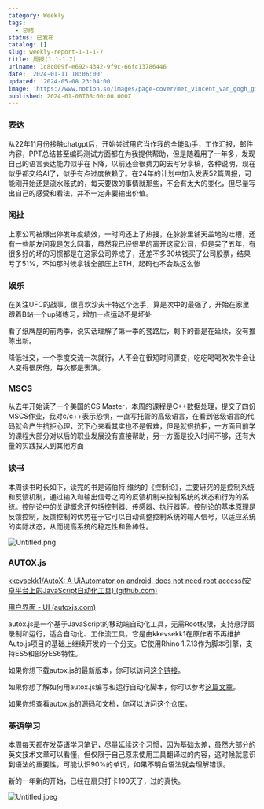 ```yaml
---
category: Weekly
tags:
  - 总结
status: 已发布
catalog: []
slug: weekly-report-1-1-1-7
title: 周报(1.1-1.7)
urlname: 1c8c009f-e692-4342-9f9c-66fc13786446
date: '2024-01-11 18:06:00'
updated: '2024-05-08 23:04:00'
image: 'https://www.notion.so/images/page-cover/met_vincent_van_gogh_ginoux.jpg'
published: 2024-01-08T08:00:00.000Z
---
```


### 表达


从22年11月份接触chatgpt后，开始尝试用它当作我的全能助手，工作汇报，邮件内容，PPT总结甚至编码测试方面都在为我提供帮助，但是随着用了一年多，发现自己的语言表达能力似乎在下降，以前还会很费力的去写分享稿，各种说明，现在似乎都交给AI了，似乎有点过度依赖了。在24年的计划中加入发表52篇周报，可能刚开始还是流水账式的，每天要做的事情就那些，不会有太大的变化，但尽量写出自己的感受和看法，并不一定非要输出价值。


### 闲扯


上家公司被爆出停发年度绩效，一时间还上了热搜，在脉脉里铺天盖地的吐槽，还有一些朋友问我是怎么回事，虽然我已经很早的离开这家公司，但是呆了五年，有很多好的坏的习惯都是在这家公司养成了，还差不多30块钱买了公司股票，结果亏了51%，不如那时候拿钱全部压上ETH，起码也不会跌这么惨


### 娱乐


在关注UFC的战事，很喜欢沙夫卡特这个选手，算是次中的最强了，开始在家里跟着B站一个up猪练习，增加一点运动不是坏处


看了纸牌屋的前两季，说实话理解了第一季的套路后，剩下的都是在延续，没有推陈出新。


降低社交，一个季度交流一次就行，人不会在很短时间骤变，吃吃喝喝吹吹牛会让人变得很厌倦，每次都是表演。


### MSCS


从去年开始读了一个美国的CS Master，本周的课程是C++数据处理，提交了四份MSCS作业，我对c/c++表示恐惧，一直写托管的高级语言，在看到低级语言的代码就会产生抗拒心理，沉下心来看其实也不是很难，但是就很抗拒，一方面目前学的课程大部分对以后的职业发展没有直接帮助，另一方面是投入时间不够，还有大量的实践投入到其他方面


### 读书


本周读书时长如下，读完的书是诺伯特·维纳的《控制论》，主要研究的是控制系统和反馈机制，通过输入和输出信号之间的反馈机制来控制系统的状态和行为的系统。控制论中的关键概念还包括控制器、传感器、执行器等。控制论的基本原理是反馈控制，反馈控制的优势在于它可以自动调整控制系统的输入信号，以适应系统的实际状态，从而提高系统的稳定性和鲁棒性。


![Untitled.png](https://prod-files-secure.s3.us-west-2.amazonaws.com/5d24fe63-e567-4804-86f9-9fdc62e13082/4d744901-b410-4924-8554-36cce6e9aab7/Untitled.png?X-Amz-Algorithm=AWS4-HMAC-SHA256&X-Amz-Content-Sha256=UNSIGNED-PAYLOAD&X-Amz-Credential=ASIAZI2LB466W3Z3NWH6%2F20250323%2Fus-west-2%2Fs3%2Faws4_request&X-Amz-Date=20250323T053653Z&X-Amz-Expires=3600&X-Amz-Security-Token=IQoJb3JpZ2luX2VjEHYaCXVzLXdlc3QtMiJGMEQCIDBC19HQfRkqkBFpFv70Ekzno3MXLrNA7gkRPrRngHwGAiBMnSEmFtPFWBrDBT2ULbNs1vk0FtFDtK2Eu2c3OaZsBCqIBAjP%2F%2F%2F%2F%2F%2F%2F%2F%2F%2F8BEAAaDDYzNzQyMzE4MzgwNSIMjxPHDgsyjTrU4Ez0KtwDwf8ob4RZjgB3TpUPRcosY50Yw58yUSPi4Y9hftgCVa7hHklVa%2BbeG7OS4S8HfGy9RnHAMbmStD8xCxpg5Xz5rphziT%2F5O%2Bs0hugZKfegGw5LUoQetfFwUykaQvk9Dm9%2FSvTAUCcS%2FHJQWTLGP5hUdAmQyiqbUJ7dOFJXCWMeQMg2QSc9zGT%2F2lDLLLs8r7rsUtwKADD0uONd8cBJE0dJbO3GpJWN57u1jxCdC%2Bkrdx4zPtrTp8NA6OF6tYpdSeBfi2%2BpB5Mw4LIVPnEoLeZz%2FWSc78%2FJtYxGY8SQjRv%2BDB2FJhxP9Bce%2BPfdTMsormTXOmigZV2bseqFILd%2FVnoGo9CD3zpAqtUfdQX69hxah8FcA7izqifs9xQqwagVdLO5CtvuNfUE6sd7Vv9VMauhTthJYPMoRJggTVcy4CyW8p46cDZmpd6gaWlD2yEYWzl4WWm5ozZ17eCf6Q06PLCAII2NA%2BDLpZCA3l%2BlcceC1BkwL3FxpECf1p%2F903BODQZEL844Nfjm%2FtJ27nbvTAf56rVHhVYyHIW%2Fyfm414bgIofb%2B0f7JSKkJlcE49r%2FmHvgwb85gtiiVyFh45aBdOswZFQdyjaPj%2Bnn4DRxzcojZbYg6cgY9Au%2BIOR8suswubn%2BvgY6pgEnNgLlxyVw0ykBUdZCEGrDERiOcomg5A8kiBlsHZcwYV4uljRx8y4uBZYzgLq9fuPfT7GymIKX%2F3SBOrESgJGbF5%2BOC6pD1UdFPHHqJx%2FFhFsiNRAubgjwxJW%2BPRXwlsr%2Bjj69kukC0sTkrbVA5JOlSeCdA8PMcMARdafnM5IAazz1q7XTx8j3gY61YMlrJiTwPx8H7yd%2BAxtQ2Bj8gKtwwRzohXgX&X-Amz-Signature=b76b3e160eedcd7c46e3ca9748f37d52c0beb9258518e003cbabc04c91579c6a&X-Amz-SignedHeaders=host&x-id=GetObject)


### AUTOX.js


[kkevsekk1/AutoX: A UiAutomator on android, does not need root access(安卓平台上的JavaScript自动化工具) (github.com)](https://github.com/kkevsekk1/AutoX)


[用户界面 - UI (autoxjs.com)](http://doc.autoxjs.com/#/ui)


autox.js是一个基于JavaScript的移动端自动化工具，无需Root权限，支持悬浮窗录制和运行，适合自动化、工作流工具。它是由kkevsekk1在原作者不再维护Auto.js项目的基础上继续开发的一个分支。它使用Rhino 1.7.13作为脚本引擎，支持ES5和部分ES6特性。


如果你想下载autox.js的最新版本，你可以访问[这个链接](https://github.com/kkevsekk1/AutoX/releases)。


如果你想了解如何用autox.js编写和运行自动化脚本，你可以参考[这篇文章](https://www.cnblogs.com/ghj1976/p/autoxjs.html)。


如果你想查看autox.js的源码和文档，你可以访问[这个仓库](https://github.com/kkevsekk1/AutoX)。


### 英语学习


本周每天都在发英语学习笔记，尽量延续这个习惯，因为基础太差，虽然大部分的英文技术文章可以看懂，但仅限于自己原来使用工具翻译过的内容，这时候就意识到语法的重要性，可能认识90%的单词，如果不明白语法就会理解错误。


新的一年新的开始，已经在扇贝打卡190天了，过的真快。


![Untitled.jpeg](https://prod-files-secure.s3.us-west-2.amazonaws.com/5d24fe63-e567-4804-86f9-9fdc62e13082/c04d3014-4bd3-4142-a613-19220f0a3512/Untitled.jpeg?X-Amz-Algorithm=AWS4-HMAC-SHA256&X-Amz-Content-Sha256=UNSIGNED-PAYLOAD&X-Amz-Credential=ASIAZI2LB466W3Z3NWH6%2F20250323%2Fus-west-2%2Fs3%2Faws4_request&X-Amz-Date=20250323T053653Z&X-Amz-Expires=3600&X-Amz-Security-Token=IQoJb3JpZ2luX2VjEHYaCXVzLXdlc3QtMiJGMEQCIDBC19HQfRkqkBFpFv70Ekzno3MXLrNA7gkRPrRngHwGAiBMnSEmFtPFWBrDBT2ULbNs1vk0FtFDtK2Eu2c3OaZsBCqIBAjP%2F%2F%2F%2F%2F%2F%2F%2F%2F%2F8BEAAaDDYzNzQyMzE4MzgwNSIMjxPHDgsyjTrU4Ez0KtwDwf8ob4RZjgB3TpUPRcosY50Yw58yUSPi4Y9hftgCVa7hHklVa%2BbeG7OS4S8HfGy9RnHAMbmStD8xCxpg5Xz5rphziT%2F5O%2Bs0hugZKfegGw5LUoQetfFwUykaQvk9Dm9%2FSvTAUCcS%2FHJQWTLGP5hUdAmQyiqbUJ7dOFJXCWMeQMg2QSc9zGT%2F2lDLLLs8r7rsUtwKADD0uONd8cBJE0dJbO3GpJWN57u1jxCdC%2Bkrdx4zPtrTp8NA6OF6tYpdSeBfi2%2BpB5Mw4LIVPnEoLeZz%2FWSc78%2FJtYxGY8SQjRv%2BDB2FJhxP9Bce%2BPfdTMsormTXOmigZV2bseqFILd%2FVnoGo9CD3zpAqtUfdQX69hxah8FcA7izqifs9xQqwagVdLO5CtvuNfUE6sd7Vv9VMauhTthJYPMoRJggTVcy4CyW8p46cDZmpd6gaWlD2yEYWzl4WWm5ozZ17eCf6Q06PLCAII2NA%2BDLpZCA3l%2BlcceC1BkwL3FxpECf1p%2F903BODQZEL844Nfjm%2FtJ27nbvTAf56rVHhVYyHIW%2Fyfm414bgIofb%2B0f7JSKkJlcE49r%2FmHvgwb85gtiiVyFh45aBdOswZFQdyjaPj%2Bnn4DRxzcojZbYg6cgY9Au%2BIOR8suswubn%2BvgY6pgEnNgLlxyVw0ykBUdZCEGrDERiOcomg5A8kiBlsHZcwYV4uljRx8y4uBZYzgLq9fuPfT7GymIKX%2F3SBOrESgJGbF5%2BOC6pD1UdFPHHqJx%2FFhFsiNRAubgjwxJW%2BPRXwlsr%2Bjj69kukC0sTkrbVA5JOlSeCdA8PMcMARdafnM5IAazz1q7XTx8j3gY61YMlrJiTwPx8H7yd%2BAxtQ2Bj8gKtwwRzohXgX&X-Amz-Signature=d5d65b2c2109a745affcdd7d07834a7d29ba6bc89781b8a6cf8ec734ac0a3420&X-Amz-SignedHeaders=host&x-id=GetObject)

